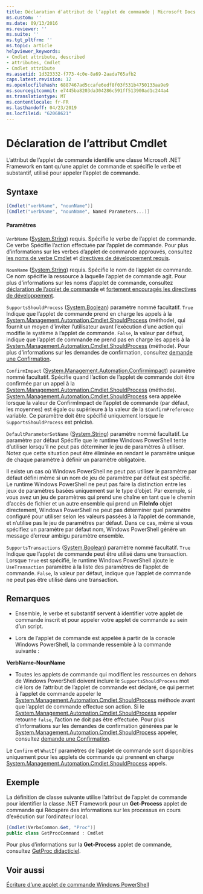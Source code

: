 ```yaml
---
title: Déclaration d’attribut de l’applet de commande | Microsoft Docs
ms.custom: ''
ms.date: 09/13/2016
ms.reviewer: ''
ms.suite: ''
ms.tgt_pltfrm: ''
ms.topic: article
helpviewer_keywords:
- Cmdlet attribute, described
- attributes, Cmdlet
- Cmdlet attribute
ms.assetid: 1d323332-f773-4c0e-8a69-2aada765afb2
caps.latest.revision: 12
ms.openlocfilehash: 6887467ad5ccafe6edf8f03f531b4750133aa9e9
ms.sourcegitcommit: e7445ba8203da304286c591ff513900ad1c244a4
ms.translationtype: MT
ms.contentlocale: fr-FR
ms.lasthandoff: 04/23/2019
ms.locfileid: "62068621"
---
```

# <a name="cmdlet-attribute-declaration"></a>Déclaration de l’attribut Cmdlet

L’attribut de l’applet de commande identifie une classe Microsoft .NET Framework en tant qu’une applet de commande et spécifie le verbe et substantif, utilisé pour appeler l’applet de commande.

## <a name="syntax"></a>Syntaxe

```csharp
[Cmdlet("verbName", "nounName")]
[Cmdlet("verbName", "nounName", Named Parameters...)]
```

#### <a name="parameters"></a>Paramètres

`VerbName` ([System.String](/dotnet/api/System.String)) requis. Spécifie le verbe de l’applet de commande. Ce verbe Spécifie l’action effectuée par l’applet de commande. Pour plus d’informations sur les verbes d’applet de commande approuvés, consultez [les noms de verbe Cmdlet](./approved-verbs-for-windows-powershell-commands.md) et [directives de développement requis](./required-development-guidelines.md).

`NounName` ([System.String](/dotnet/api/System.String)) requis. Spécifie le nom de l’applet de commande. Ce nom spécifie la ressource à laquelle l’applet de commande agit. Pour plus d’informations sur les noms d’applet de commande, consultez [déclaration de l’applet de commande](./cmdlet-class-declaration.md) et [fortement encouragés les directives de développement](./strongly-encouraged-development-guidelines.md).

`SupportsShouldProcess` ([System.Boolean](/dotnet/api/System.Boolean)) paramètre nommé facultatif. `True` Indique que l’applet de commande prend en charge les appels à la [System.Management.Automation.Cmdlet.ShouldProcess](/dotnet/api/System.Management.Automation.Cmdlet.ShouldProcess) (méthode), qui fournit un moyen d’inviter l’utilisateur avant l’exécution d’une action qui modifie le système à l’applet de commande. `False`, la valeur par défaut, indique que l’applet de commande ne prend pas en charge les appels à la [System.Management.Automation.Cmdlet.ShouldProcess](/dotnet/api/System.Management.Automation.Cmdlet.ShouldProcess) (méthode). Pour plus d’informations sur les demandes de confirmation, consultez [demande une Confirmation](./requesting-confirmation-from-cmdlets.md).

`ConfirmImpact` ([System.Management.Automation.Confirmimpact](/dotnet/api/System.Management.Automation.ConfirmImpact)) paramètre nommé facultatif. Spécifie quand l’action de l’applet de commande doit être confirmée par un appel à la [System.Management.Automation.Cmdlet.ShouldProcess](/dotnet/api/System.Management.Automation.Cmdlet.ShouldProcess) (méthode). [System.Management.Automation.Cmdlet.ShouldProcess](/dotnet/api/System.Management.Automation.Cmdlet.ShouldProcess) sera appelée lorsque la valeur de ConfirmImpact de l’applet de commande (par défaut, les moyennes) est égale ou supérieure à la valeur de la `$ConfirmPreference` variable. Ce paramètre doit être spécifié uniquement lorsque le `SupportsShouldProcess` est précisé.

`DefaultParameterSetName` ([System.String](/dotnet/api/System.String)) paramètre nommé facultatif. Le paramètre par défaut Spécifie que le runtime Windows PowerShell tente d’utiliser lorsqu’il ne peut pas déterminer le jeu de paramètres à utiliser. Notez que cette situation peut être éliminée en rendant le paramètre unique de chaque paramètre à définir un paramètre obligatoire.

Il existe un cas où Windows PowerShell ne peut pas utiliser le paramètre par défaut défini même si un nom de jeu de paramètre par défaut est spécifié. Le runtime Windows PowerShell ne peut pas faire la distinction entre les jeux de paramètres basées uniquement sur le type d’objet. Par exemple, si vous avez un jeu de paramètres qui prend une chaîne en tant que le chemin d’accès de fichier et un autre ensemble qui prend un **FileInfo** objet directement, Windows PowerShell ne peut pas déterminer quel paramètre configuré pour utiliser selon les valeurs passées à la l’applet de commande, et n’utilise pas le jeu de paramètres par défaut. Dans ce cas, même si vous spécifiez un paramètre par défaut nom, Windows PowerShell génère un message d’erreur ambigu paramètre ensemble.

`SupportsTransactions` ([System.Boolean](/dotnet/api/System.Boolean)) paramètre nommé facultatif. `True` Indique que l’applet de commande peut être utilisé dans une transaction. Lorsque `True` est spécifié, le runtime Windows PowerShell ajoute le `UseTransaction` paramètre à la liste des paramètres de l’applet de commande. `False`, la valeur par défaut, indique que l’applet de commande ne peut pas être utilisé dans une transaction.

## <a name="remarks"></a>Remarques

- Ensemble, le verbe et substantif servent à identifier votre applet de commande inscrit et pour appeler votre applet de commande au sein d’un script.

- Lors de l’applet de commande est appelée à partir de la console Windows PowerShell, la commande ressemble à la commande suivante :

**VerbName-NounName**

- Toutes les applets de commande qui modifient les ressources en dehors de Windows PowerShell doivent inclure le `SupportsShouldProcess` mot clé lors de l’attribut de l’applet de commande est déclaré, ce qui permet à l’applet de commande appeler le [System.Management.Automation.Cmdlet.ShouldProcess](/dotnet/api/System.Management.Automation.Cmdlet.ShouldProcess) méthode avant que l’applet de commande effectue son action. Si le [System.Management.Automation.Cmdlet.ShouldProcess](/dotnet/api/System.Management.Automation.Cmdlet.ShouldProcess) appeler retourne `false`, l’action ne doit pas être effectuée. Pour plus d’informations sur les demandes de confirmation générées par le [System.Management.Automation.Cmdlet.ShouldProcess](/dotnet/api/System.Management.Automation.Cmdlet.ShouldProcess) appeler, consultez [demande une Confirmation](./requesting-confirmation-from-cmdlets.md).

Le `Confirm` et `WhatIf` paramètres de l’applet de commande sont disponibles uniquement pour les applets de commande qui prennent en charge [System.Management.Automation.Cmdlet.ShouldProcess](/dotnet/api/System.Management.Automation.Cmdlet.ShouldProcess) appels.

## <a name="example"></a>Exemple

La définition de classe suivante utilise l’attribut de l’applet de commande pour identifier la classe .NET Framework pour un **Get-Process** applet de commande qui Récupère des informations sur les processus en cours d’exécution sur l’ordinateur local.

```csharp
[Cmdlet(VerbsCommon.Get, "Proc")]
public class GetProcCommand : Cmdlet
```

Pour plus d’informations sur la **Get-Process** applet de commande, consultez [GetProc didacticiel](./getproc-tutorial.md).

## <a name="see-also"></a>Voir aussi

[Écriture d’une applet de commande Windows PowerShell](./writing-a-windows-powershell-cmdlet.md)
